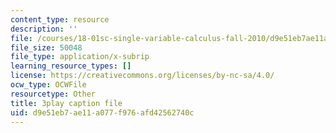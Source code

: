 ```yaml
---
content_type: resource
description: ''
file: /courses/18-01sc-single-variable-calculus-fall-2010/d9e51eb7ae11a077f976afd42562740c_4sTKcvYMNxk.srt
file_size: 50048
file_type: application/x-subrip
learning_resource_types: []
license: https://creativecommons.org/licenses/by-nc-sa/4.0/
ocw_type: OCWFile
resourcetype: Other
title: 3play caption file
uid: d9e51eb7-ae11-a077-f976-afd42562740c
---
```

